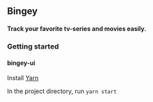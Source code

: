 ## Bingey

#### Track your favorite tv-series and movies easily. 

### Getting started

#### bingey-ui

Install [Yarn](https://classic.yarnpkg.com/en/docs/install/ "Yarn")

In the project directory, run `yarn start`